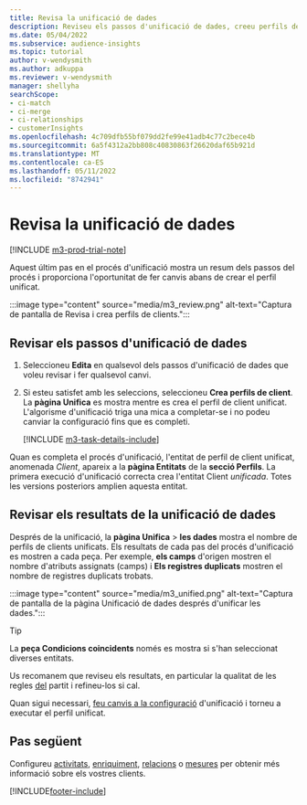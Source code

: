 ```yaml
---
title: Revisa la unificació de dades
description: Reviseu els passos d'unificació de dades, creeu perfils de clients unificats i reviseu els resultats
ms.date: 05/04/2022
ms.subservice: audience-insights
ms.topic: tutorial
author: v-wendysmith
ms.author: adkuppa
ms.reviewer: v-wendysmith
manager: shellyha
searchScope:
- ci-match
- ci-merge
- ci-relationships
- customerInsights
ms.openlocfilehash: 4c709dfb55bf079dd2fe99e41adb4c77c2bece4b
ms.sourcegitcommit: 6a5f4312a2bb808c40830863f26620daf65b921d
ms.translationtype: MT
ms.contentlocale: ca-ES
ms.lasthandoff: 05/11/2022
ms.locfileid: "8742941"
---
```

# <a name="review-data-unification"></a>Revisa la unificació de dades

[!INCLUDE [m3-prod-trial-note](includes/m3-prod-trial-note.md)]

Aquest últim pas en el procés d'unificació mostra un resum dels passos del procés i proporciona l'oportunitat de fer canvis abans de crear el perfil unificat.

:::image type="content" source="media/m3_review.png" alt-text="Captura de pantalla de Revisa i crea perfils de clients.":::

## <a name="review-the-data-unification-steps"></a>Revisar els passos d'unificació de dades

1. Seleccioneu **Edita** en qualsevol dels passos d'unificació de dades que voleu revisar i fer qualsevol canvi.

1. Si esteu satisfet amb les seleccions, seleccioneu **Crea perfils de client**. La **pàgina Unifica** es mostra mentre es crea el perfil de client unificat. L'algorisme d'unificació triga una mica a completar-se i no podeu canviar la configuració fins que es completi.

   [!INCLUDE [m3-task-details-include](includes/m3-task-details.md)]

Quan es completa el procés d'unificació, l'entitat de perfil de client unificat, anomenada *Client*, apareix a la **pàgina Entitats** de la **secció Perfils**. La primera execució d'unificació correcta crea l'entitat Client *unificada*. Totes les versions posteriors amplien aquesta entitat.

## <a name="review-the-results-of-data-unification"></a>Revisar els resultats de la unificació de dades

Després de la unificació, la **pàgina Unifica** > **les dades** mostra el nombre de perfils de clients unificats. Els resultats de cada pas del procés d'unificació es mostren a cada peça. Per exemple, **els camps** d'origen mostren el nombre d'atributs assignats (camps) i **Els registres duplicats** mostren el nombre de registres duplicats trobats.

:::image type="content" source="media/m3_unified.png" alt-text="Captura de pantalla de la pàgina Unificació de dades després d'unificar les dades.":::

> [!TIP]
> La **peça Condicions coincidents** només es mostra si s'han seleccionat diverses entitats.

Us recomanem que reviseu els resultats, en particular la qualitat de les regles [del](data-unification-update.md#manage-match-rules) partit i refineu-los si cal.

Quan sigui necessari, [feu canvis a la configuració](data-unification-update.md) d'unificació i torneu a executar el perfil unificat.

## <a name="next-step"></a>Pas següent

Configureu [activitats](activities.md), [enriquiment](enrichment-hub.md), [relacions](relationships.md) o [mesures](measures.md) per obtenir més informació sobre els vostres clients.

[!INCLUDE[footer-include](includes/footer-banner.md)]
